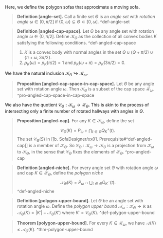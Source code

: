 Here, we define the polygon sofas that approximate a moving sofa.

> __Definition [angle-set].__ Call a finite set $\Theta$ is an _angle set_ with _rotation angle_ $\omega \in (0, \pi/2]$ if $\left\{ 0, \omega \right\} \subsetneq \Theta \subset [0, \omega]$. ^def-angle-set

> __Definition [angled-cap-space].__ Let $\Theta$ be any angle set with rotation angle $\omega \in (0, \pi/2]$. Define $\mathcal{K}_\Theta$ as the collection of all convex bodies $K$ satisfying the following conditions. ^def-angled-cap-space
> 
> 1. $K$ is a convex body with normal angles in the set $\Theta \cup (\Theta + \pi/2) \cup \left\{ \pi + \omega, 3\pi/2 \right\}$.
> 2. $p_K(\omega) = p_K(\pi/2) = 1$ and $p_K(\omega + \pi) = p_K(3\pi/2) = 0$.

We have the natural inclusion $\mathcal{K}_\Theta \hookrightarrow \mathcal{K}_\omega$.

> __Proposition [angled-cap-space-in-cap-space].__ Let $\Theta$ be any angle set with rotation angle $\omega$. Then $\mathcal{K}_\Theta$ is a subset of the cap space $\mathcal{K}_\omega$. ^pro-angled-cap-space-in-cap-space

We also have the quotient $\mathcal{C}_\Theta : \mathcal{K}_\omega \to \mathcal{K}_\Theta$. This is akin to the process of intersecting only a finite number of rotated hallways with angles in $\Theta$.

> __Proposition [angled-cap].__ For any $K \in \mathcal{K}_\omega$, define the set
$$
\mathcal{C}_\Theta(K) = P_\omega \cap \bigcap_{t \in \Theta} Q_K^+(t).
$$
> The set $\mathcal{C}_\Theta(S)$ in [[b. SofaDesigner/xx01. Prerequisite#^def-angled-cap]] is a member of $\mathcal{K}_\Theta$. So $\mathcal{C}_\Theta : \mathcal{K}_\omega \to \mathcal{K}_\Theta$ is a projection from $\mathcal{K}_\omega$ to $\mathcal{K}_\Theta$, in the sense that $\mathcal{C}_\Theta$ fixes the elements of $\mathcal{K}_\Theta$. ^pro-angled-cap

> __Definition [angled-niche].__ For every angle set $\Theta$ with rotation angle $\omega$ and cap $K \in \mathcal{K}_\Theta$, define the _polygon niche_
$$
\mathcal{N}_\Theta(K) = P_\omega \cap \bigcup_{t \in \Theta} Q_K^-(t).
$$
> ^def-angled-niche

> __Definition [polygon-upper-bound].__ Let $\Theta$ be an angle set with rotation angle $\omega$. Define the _polygon upper bound_ $\mathcal{A}_\omega : \mathcal{K}_\Theta \to \mathbb{R}$ as $\mathcal{A}_\Theta(K) = |K'| - \mathcal{N}_\Theta(K')$ where $K' = \mathcal{C}_\Theta(K)$.
> ^def-polygon-upper-bound

> __Theorem [polygon-upper-bound].__ For every $K \in \mathcal{K}_\omega$, we have $\mathcal{A}(K) \leq \mathcal{A}_\Theta(K)$.
> ^thm-polygon-upper-bound

